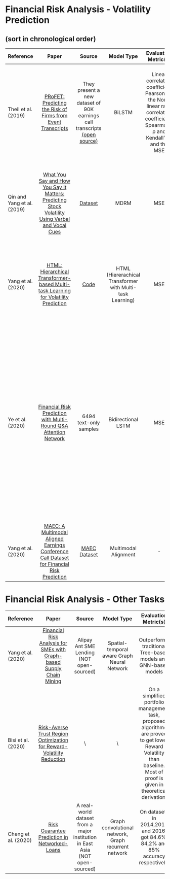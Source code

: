# Financial Risk Analysis - Volatility Prediction 
## (sort in chronological order)

| Reference | Paper | Source | Model Type | Evaluation Metric(s) | Time Span | Contributions | Venue |
| --------------- | :-----------: | :-----------: | :-----------: | :--------------: | :-----------: | :-----------: | :--------------: |
| Theil et al. (2019) | [PRoFET: Predicting the Risk of Firms from Event Transcripts](https://www.ijcai.org/Proceedings/2019/724) | They present a new dataset of 90K earnings call transcripts [(open source)](https://github.com/samuelbroscheit/neural-profet) | BiLSTM | Linear correlation coefficient Pearson’s r, the Non-linear rank correlation coefficients Spearman’s ρ and Kendall’s τ, and the MSE | 2002–2017 | They introduce PRoFET, the first neural model for volatility prediction jointly exploiting both semantic language representations and a comprehensive set of financial features | IJCAI-19 |
| Qin and Yang et al. (2019) | [What You Say and How You Say It Matters: Predicting Stock Volatility Using Verbal and Vocal Cues](https://www.aclweb.org/anthology/P19-1038/) | [Dataset](https://github.com/GeminiLn/EarningsCall_Dataset) | MDRM | MSE | S&P 500 companies in 2017 |First work to extend the earnings conference call analysis as a multimodal problem by incorporating textual and audio information in the same model.| ACL-19 |
| Yang et al. (2020) | [HTML: Hierarchical Transformer-based Multi-task Learning for Volatility Prediction](https://dl.acm.org/doi/abs/10.1145/3366423.3380128) | [Code](https://github.com/YangLinyi/HTML-Hierarchical-Transformer-based-Multi-task-Learning-for-Volatility-Prediction) | HTML (Hiererachical Transformer with Multi-task Learning) | MSE | 2017 | This paper demonstrates very significant improvements in prediction accuracy, in the range 17% - 49% compared to the current state-of-the-art. | WWW-20 |
| Ye et al. (2020) | [Financial Risk Prediction with Multi-Round Q&A Attention Network](https://www.ijcai.org/Proceedings/2020/631) | 6494 text-only samples | Bidirectional LSTM | MSE | 2015-2018 | Instead of word-level or document level feature extraction, they focus on dialogues in the conference. Through extracting features of each round of dialogue, the model predicts the financial volatility. Compared to the most common baseline, past volatility, proposed model achieves 47% improvement in 3-days span, 31% in 7-days span, and 23% in 15-days span. | IJCAI-20 |
| Yang et al. (2020) | [MAEC: A Multimodal Aligned Earnings Conference Call Dataset for Financial Risk Prediction](https://www.cikm2020.org/) | [MAEC Dataset](https://github.com/YangLinyi/MAEC-A-Multimodal-Aligned-Earnings-Conference-Call-Dataset-for-Financial-Risk-Prediction) | Multimodal Alignment | - | 2015-2018 | This is a data resource paper that is more than six times larger than those currently available to the research community.| CIKM-20 |

# Financial Risk Analysis - Other Tasks

| Reference | Paper | Source | Model Type | Evaluation Metric(s) | Time Span | Contributions | Venue |
| --------------- | :-----------: | :-----------: | :-----------: | :--------------: | :-----------: | :-----------: | :--------------: |
| Yang et al. (2020) | [Financial Risk Analysis for SMEs with Graph-based Supply Chain Mining](https://www.ijcai.org/Proceedings/2020/643) | Alipay Ant SME Lending (NOT open-sourced) | Spatial-temporal aware Graph Neural Network | Outperforms traditional Tree-based models and GNN-based models | \ | Analyze financial risk through mining the supply chain between Small and Medium-size Enterprises | IJCAI-20 | 
| Bisi et al. (2020) | [Risk-Averse Trust Region Optimization for Reward-Volatility Reduction](https://www.ijcai.org/Proceedings/2020/632) | \ | \ | On a simplified portfolio management task, proposed algorithms are proved to get lower Reward Volatility than baseline. Most of proof is given in theoretical derivation. | \ | In many cases, the risk is measured not only on a long-term perspective, but also on a step-wise reward. (like on a daily base) | IJCAI-20 |
| Cheng et al. (2020) | [Risk Guarantee Prediction in Networked-Loans](https://www.researchgate.net/publication/342799585_Risk_Guarantee_Prediction_in_Networked-Loans) | A real-world dataset from a major institution in East Asia (NOT open-sourced) | Graph convolutional network, Graph recurrent network | On datasets in 2014,2015 and 2016, got 84.6%, 84,2% and 85% accuracy respectively. | 01/01/2013-31/12/2016 | Detect and predict the risk in a guaranteed loan | IJCAI-20 |
